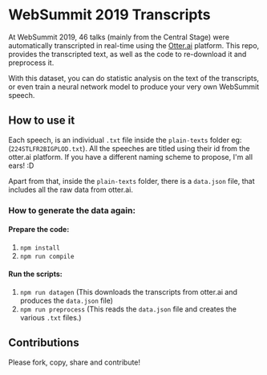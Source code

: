 # WebSummit 2019 Transcripts

At WebSummit 2019, 46 talks (mainly from the Central Stage) were automatically transcripted in real-time using the [Otter.ai](https://otter.ai/) platform. This repo, provides the transcripted text, as well as the code to re-download it and preprocess it. 

With this dataset, you can do statistic analysis on the text of the transcripts, or even train a neural network model to produce your very own WebSummit speech. 

## How to use it

Each speech, is an individual `.txt` file inside the `plain-texts` folder eg: (`224STLFR2BIGPLOD.txt`). All the speeches are titled using their id from the otter.ai platform. If you have a different naming scheme to propose, I'm all ears! :D

Apart from that, inside the `plain-texts` folder, there is a `data.json` file, that includes all the raw data from otter.ai. 

### How to generate the data again:

#### Prepare the code:

1. `npm install`
2. `npm run compile`

#### Run the scripts:

1. `npm run datagen` (This downloads the transcripts from otter.ai and produces the `data.json` file)
2. `npm run preprocess` (This reads the `data.json` file and creates the various `.txt` files.)


## Contributions

Please fork, copy, share and contribute! 
